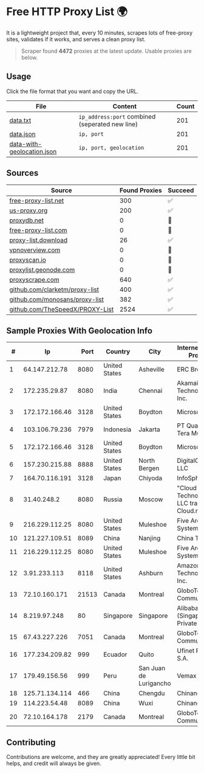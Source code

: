 
# Free HTTP Proxy List 🌍

It is a lightweight project that, every 10 minutes, scrapes lots of free-proxy sites, validates if it works, and serves a clean proxy list.


> Scraper found **4472** proxies at the latest update. Usable proxies are below.

## Usage

Click the file format that you want and copy the URL.


|File|Content|Count|
|----|-------|-----|
|[data.txt](https://raw.githubusercontent.com/themiralay/Proxy-List-World/master/data.txt)|`ip_address:port` combined (seperated new line)|201|
|[data.json](https://raw.githubusercontent.com/themiralay/Proxy-List-World/master/data.json)|`ip, port`|201|
|[data-with-geolocation.json](https://raw.githubusercontent.com/themiralay/Proxy-List-World/master/data-with-geolocation.json)|`ip, port, geolocation`|201|

## Sources

|Source|Found Proxies|Succeed|
|------|-------------|-------|
|[free-proxy-list.net](https://free-proxy-list.net)|300|✅|
|[us-proxy.org](https://www.us-proxy.org)|200|✅|
|[proxydb.net](http://proxydb.net)|0|🚫|
|[free-proxy-list.com](https://free-proxy-list.com/?page=&port=&type%5B%5D=http&type%5B%5D=https&up_time=0&search=Search)|0|🚫|
|[proxy-list.download](https://www.proxy-list.download/HTTP)|26|✅|
|[vpnoverview.com](https://vpnoverview.com/privacy/anonymous-browsing/free-proxy-servers)|0|🚫|
|[proxyscan.io](https://www.proxyscan.io)|0|🚫|
|[proxylist.geonode.com](https://proxylist.geonode.com/api/proxy-list?limit=300&page=1&sort_by=lastChecked&sort_type=desc&protocols=http,https)|0|🚫|
|[proxyscrape.com](https://api.proxyscrape.com/v2/?request=displayproxies&protocol=http&timeout=10000&country=all&ssl=all&anonymity=all)|640|✅|
|[github.com/clarketm/proxy-list](https://raw.githubusercontent.com/clarketm/proxy-list/master/proxy-list-raw.txt)|400|✅|
|[github.com/monosans/proxy-list](https://raw.githubusercontent.com/monosans/proxy-list/main/proxies/http.txt)|382|✅|
|[github.com/TheSpeedX/PROXY-List](https://raw.githubusercontent.com/TheSpeedX/PROXY-List/master/http.txt)|2524|✅|


## Sample Proxies With Geolocation Info

|#|Ip|Port|Country|City|Internet Service Provider|
|-|--|----|-------|----|-------------------------|
|1|64.147.212.78|8080|United States|Asheville|ERC Broadband|
|2|172.235.29.87|8080|India|Chennai|Akamai Technologies, Inc.|
|3|172.172.166.46|3128|United States|Boydton|Microsoft|
|4|103.106.79.236|7979|Indonesia|Jakarta|PT Quantum Tera Multimedia|
|5|172.172.166.46|3128|United States|Boydton|Microsoft|
|6|157.230.215.88|8888|United States|North Bergen|DigitalOcean, LLC|
|7|164.70.116.191|3128|Japan|Chiyoda|InfoSphere|
|8|31.40.248.2|8080|Russia|Moscow|"Cloud Technologies" LLC trading as Cloud.ru|
|9|216.229.112.25|8080|United States|Muleshoe|Five Area Systems, LLC|
|10|121.227.109.51|8089|China|Nanjing|China Telecom|
|11|216.229.112.25|8080|United States|Muleshoe|Five Area Systems, LLC|
|12|3.91.233.113|8118|United States|Ashburn|Amazon Technologies Inc.|
|13|72.10.160.171|21513|Canada|Montreal|GloboTech Communications|
|14|8.219.97.248|80|Singapore|Singapore|Alibaba Cloud (Singapore) Private Limited|
|15|67.43.227.226|7051|Canada|Montreal|GloboTech Communications|
|16|177.234.209.82|999|Ecuador|Quito|Ufinet Panama S.A.|
|17|179.49.156.56|999|Peru|San Juan de Lurigancho|Vemax S.A.C|
|18|125.71.134.114|466|China|Chengdu|Chinanet|
|19|114.223.54.48|8089|China|Wuxi|Chinanet|
|20|72.10.164.178|2179|Canada|Montreal|GloboTech Communications|



## Contributing

Contributions are welcome, and they are greatly appreciated! Every
little bit helps, and credit will always be given.

